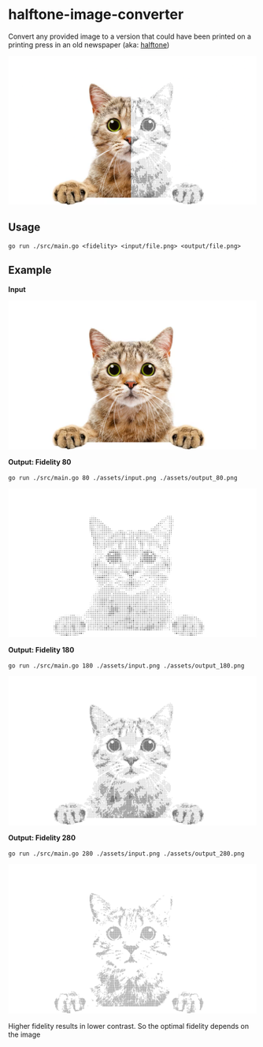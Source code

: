 # halftone-image-converter
Convert any provided image to a version that could have been printed on a printing press in an old newspaper (aka: [halftone](https://en.wikipedia.org/wiki/Halftone))

![](./assets/demo.png)

## Usage

```
go run ./src/main.go <fidelity> <input/file.png> <output/file.png>
```

## Example

__Input__

![](./assets/input.png)

__Output: Fidelity 80__

`go run ./src/main.go 80 ./assets/input.png ./assets/output_80.png`

![](./assets/output_80.png)

__Output: Fidelity 180__

`go run ./src/main.go 180 ./assets/input.png ./assets/output_180.png`

![](./assets/output_180.png)

__Output: Fidelity 280__

`go run ./src/main.go 280 ./assets/input.png ./assets/output_280.png`

![](./assets/output_280.png)

Higher fidelity results in lower contrast. So the optimal fidelity depends on the image
